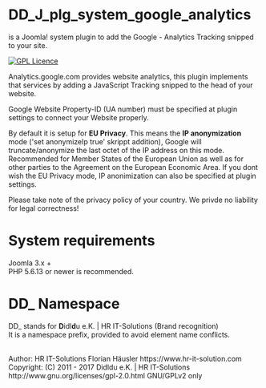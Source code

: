 # DD_J_plg_system_google_analytics
is a Joomla! system plugin to add the Google - Analytics Tracking snipped to your site.

[![GPL Licence](https://badges.frapsoft.com/os/gpl/gpl.png?v=102)](https://opensource.org/licenses/GPL-2.0/)  

Analytics.google.com provides website analytics, this plugin implements that services by adding a JavaScript Tracking snipped to the head of your website.<br>

Google Website Property-ID (UA number) must be specified at plugin settings to connect your Website properly.

By default it is setup for **EU Privacy**. This means the **IP anonymization** mode ('set anonymizeIp true' skrippt addition), Google will truncate/anonymize the last octet of the IP address on this mode. Recommended for Member States of the European Union as well as for other parties to the Agreement on the European Economic Area.
If you dont wish the EU Privacy mode, IP anonimization can also be specified at plugin settings.

Please take note of the privacy policy of your country. We privde no liability for legal correctness!

# System requirements
Joomla 3.x +                                                                                <br>
PHP 5.6.13 or newer is recommended.

# DD_ Namespace
DD_ stands for  **D**idl**d**u e.K. | HR IT-Solutions (Brand recognition)                   <br>
It is a namespace prefix, provided to avoid element name conflicts.

<br>
Author: HR IT-Solutions Florian Häusler https://www.hr-it-solution.com                      <br>
Copyright: (C) 2011 - 2017 Didldu e.K. | HR IT-Solutions                                    <br>
http://www.gnu.org/licenses/gpl-2.0.html GNU/GPLv2 only
